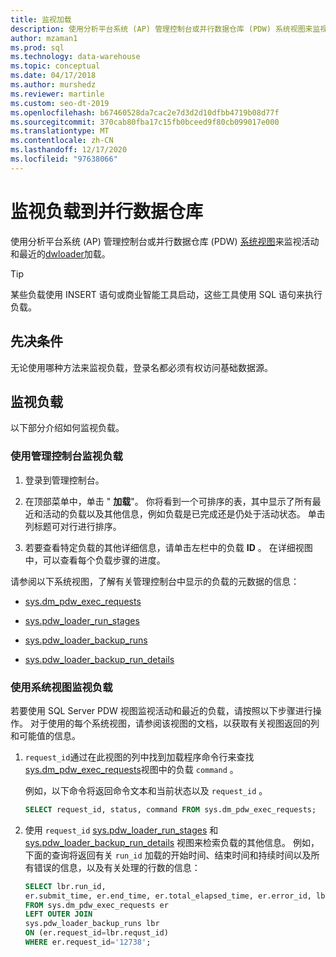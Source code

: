 ```yaml
---
title: 监视加载
description: 使用分析平台系统 (AP) 管理控制台或并行数据仓库 (PDW) 系统视图来监视活动和最近负载。
author: mzaman1
ms.prod: sql
ms.technology: data-warehouse
ms.topic: conceptual
ms.date: 04/17/2018
ms.author: murshedz
ms.reviewer: martinle
ms.custom: seo-dt-2019
ms.openlocfilehash: b67460528da7cac2e7d3d2d10dfbb4719b08d77f
ms.sourcegitcommit: 370cab80fba17c15fb0bceed9f80cb099017e000
ms.translationtype: MT
ms.contentlocale: zh-CN
ms.lasthandoff: 12/17/2020
ms.locfileid: "97638066"
---
```

# <a name="monitor-loads-into-parallel-data-warehouse"></a>监视负载到并行数据仓库
使用分析平台系统 (AP) 管理控制台或并行数据仓库 (PDW) [系统视图](/azure/synapse-analytics/sql-data-warehouse/sql-data-warehouse-reference-tsql-system-views)来监视活动和最近的[dwloader](dwloader.md)加载。 
  
> [!TIP]  
> 某些负载使用 INSERT 语句或商业智能工具启动，这些工具使用 SQL 语句来执行负载。 

<!-- MISSING LINKS
To monitor this type of load, see [Monitoring Active Queries](monitor-active-queries.md).  
-->
  
## <a name="prerequisites"></a>先决条件  
无论使用哪种方法来监视负载，登录名都必须有权访问基础数据源。 

<!-- MISSING LINKS
For the permissions to grant, see "Use All of the Admin Console" in [Grant Permissions to Use the Admin Console](grant-permissions-admin-console.md). 

--> 
  
## <a name="monitoring-loads"></a>监视负载  
以下部分介绍如何监视负载。  
  
### <a name="to-monitor-loads-by-using-the-admin-console"></a>使用管理控制台监视负载  
  
1.  登录到管理控制台。 <!-- MISSING LINKS See [Monitor the Appliance by Using the Admin Console;](monitor-admin-console.md) for instructions. --> 
  
2.  在顶部菜单中，单击 " **加载**"。 你将看到一个可排序的表，其中显示了所有最近和活动的负载以及其他信息，例如负载是已完成还是仍处于活动状态。 单击列标题可对行进行排序。  
  
3.  若要查看特定负载的其他详细信息，请单击左栏中的负载 **ID** 。 在详细视图中，可以查看每个负载步骤的进度。  
  
请参阅以下系统视图，了解有关管理控制台中显示的负载的元数据的信息：  
  
-   [sys.dm_pdw_exec_requests](../relational-databases/system-dynamic-management-views/sys-dm-pdw-exec-requests-transact-sql.md)  
  
-   [sys.pdw_loader_run_stages](../relational-databases/system-catalog-views/sys-pdw-loader-run-stages-transact-sql.md?view=aps-pdw-2016-au7&preserve-view=true)  
  
-   [sys.pdw_loader_backup_runs](../relational-databases/system-catalog-views/sys-pdw-loader-backup-runs-transact-sql.md)  
  
-   [sys.pdw_loader_backup_run_details](../relational-databases/system-catalog-views/sys-pdw-loader-backup-run-details-transact-sql.md)  
  
### <a name="to-monitor-loads-by-using-system-views"></a>使用系统视图监视负载  
若要使用 SQL Server PDW 视图监视活动和最近的负载，请按照以下步骤进行操作。 对于使用的每个系统视图，请参阅该视图的文档，以获取有关视图返回的列和可能值的信息。  
  
1.  `request_id`通过在此视图的列中找到加载程序命令行来查找[sys.dm_pdw_exec_requests](../relational-databases/system-dynamic-management-views/sys-dm-pdw-exec-requests-transact-sql.md)视图中的负载 `command` 。  
  
    例如，以下命令将返回命令文本和当前状态以及 `request_id` 。  
  
    ```sql  
    SELECT request_id, status, command FROM sys.dm_pdw_exec_requests;  
    ```  
  
2.  使用 `request_id` [sys.pdw_loader_run_stages](../relational-databases/system-catalog-views/sys-pdw-loader-run-stages-transact-sql.md) 和 [sys.pdw_loader_backup_run_details](../relational-databases/system-catalog-views/sys-pdw-loader-backup-run-details-transact-sql.md) 视图来检索负载的其他信息。 例如，下面的查询将返回有关 `run_id` 加载的开始时间、结束时间和持续时间以及所有错误的信息，以及有关处理的行数的信息：  
  
    ```sql  
    SELECT lbr.run_id,   
    er.submit_time, er.end_time, er.total_elapsed_time, er.error_id, lbr.rows_processed, lbr.rows_rejected, lbr.rows_inserted   
    FROM sys.dm_pdw_exec_requests er   
    LEFT OUTER JOIN   
    sys.pdw_loader_backup_runs lbr   
    ON (er.request_id=lbr.requst_id)   
    WHERE er.request_id='12738';  
    ```  
  
<!-- MISSING LINKS

## See Also  
[Common metadata query examples](metadata-query-examples.md)
-->  
